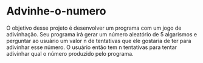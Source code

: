 # Advinhe-o-numero
O objetivo desse projeto é desenvolver um programa com um jogo de adivinhação. Seu
programa irá gerar um número aleatório de 5 algarismos e perguntar ao usuário um valor
n de tentativas que ele gostaria de ter para adivinhar esse número. O usuário então tem
n tentativas para tentar adivinhar qual o número produzido pelo programa.
